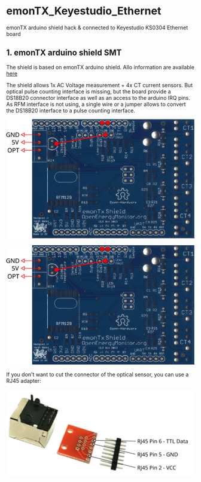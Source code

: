 # emonTX_Keyestudio_Ethernet
emonTX arduino shield hack & connected to Keyestudio KS0304 Ethernet board
  
  
  ## 1. emonTX arduino shield SMT
  
  The shield is based on emonTX arduino shield.
  Allo information are available [here](https://github.com/openenergymonitor/emontx-shield)
    
  The shield allows 1x AC Voltage measurement + 4x CT current sensors.
  But optical pulse counting interface is missing, but the board provide a DS18B20 connector interface as well as an access to the arduino IRQ pins.
  As RFM interface is not using, a single wire or a jumper allows to convert the DS18B20 interface to a pulse counting interface.
  
  ![emonTX_modified](https://github.com/bonjour81/emonTX_Keyestudio_Ethernet/blob/development/assets/interrupt.svg)

![emonTX_modified](https://raw.githubusercontent.com/bonjour81/emonTX_Keyestudio_Ethernet/development/assets/interrupt.svg?sanitize=true)





If you don't want to cut the connector of the optical sensor, you can use a RJ45 adapter:

  ![rj45adapter](https://github.com/bonjour81/emonTX_Keyestudio_Ethernet/blob/development/assets/RJ45_adapter.svg)
